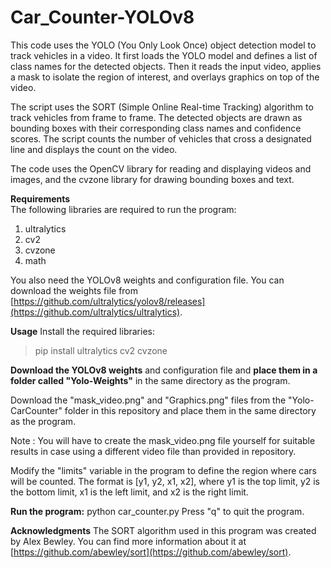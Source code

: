 # Car_Counter-YOLOv8
This code uses the YOLO (You Only Look Once) object detection model to track vehicles in a video. It first loads the YOLO model and defines a list of class names for the detected objects. Then it reads the input video, applies a mask to isolate the region of interest, and overlays graphics on top of the video.

The script uses the SORT (Simple Online Real-time Tracking) algorithm to track vehicles from frame to frame. The detected objects are drawn as bounding boxes with their corresponding class names and confidence scores. The script counts the number of vehicles that cross a designated line and displays the count on the video.

The code uses the OpenCV library for reading and displaying videos and images, and the cvzone library for drawing bounding boxes and text.

**Requirements**\
The following libraries are required to run the program:
1. ultralytics
2. cv2
3. cvzone
4. math

You also need the YOLOv8 weights and configuration file. You can download the weights file from [https://github.com/ultralytics/yolov8/releases](https://github.com/ultralytics/ultralytics).

**Usage**
Install the required libraries:
 > pip install ultralytics cv2 cvzone
 
**Download the YOLOv8 weights** and configuration file and **place them in a folder called "Yolo-Weights"** in the same directory as the program.

Download the "mask_video.png" and "Graphics.png" files from the "Yolo-CarCounter" folder in this repository and place them in the same directory as the program.

Note : You will have to create the mask_video.png file yourself for suitable results in case using a different video file than provided in repository.

Modify the "limits" variable in the program to define the region where cars will be counted. The format is [y1, y2, x1, x2], where y1 is the top limit, y2 is the bottom limit, x1 is the left limit, and x2 is the right limit.

**Run the program:**
python car_counter.py
Press "q" to quit the program.

**Acknowledgments**
The SORT algorithm used in this program was created by Alex Bewley. You can find more information about it at [https://github.com/abewley/sort](https://github.com/abewley/sort).

